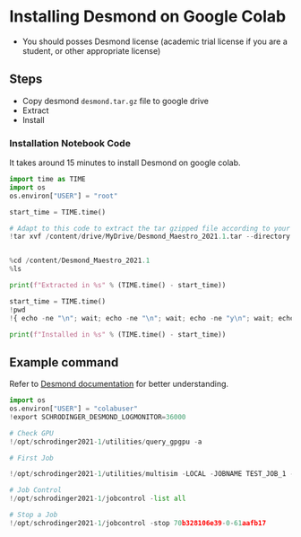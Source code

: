 # Installing Desmond on Google Colab
  * You should posses Desmond license (academic trial license if you are a student, or other appropriate license)

## Steps
* Copy desmond `desmond.tar.gz` file to google drive
* Extract 
* Install


### Installation Notebook Code
It takes around 15 minutes to install Desmond on google colab.

```py
import time as TIME
import os
os.environ["USER"] = "root"

start_time = TIME.time()

# Adapt to this code to extract the tar gzipped file according to your file type
!tar xvf /content/drive/MyDrive/Desmond_Maestro_2021.1.tar --directory /content


%cd /content/Desmond_Maestro_2021.1
%ls

print(f"Extracted in %s" % (TIME.time() - start_time))

start_time = TIME.time()
!pwd
!{ echo -ne "\n"; wait; echo -ne "\n"; wait; echo -ne "y\n"; wait; echo -ne "y\n"; wait; echo -ne "\n"; wait; echo -ne "y\n"; wait; echo -ne "\n"; wait; echo -ne "y\n"; wait; echo -ne "n\n"; wait;  echo -ne "n\n"; wait;  echo -ne "n\n"; wait;  echo -ne "n\n"; wait; }|./INSTALL

print(f"Installed in %s" % (TIME.time() - start_time))

```

## Example command
Refer to [Desmond documentation](http://gohom.win/ManualHom/Schrodinger/Schrodinger_2012_docs/desmond/desmond_user_manual.pdf) for better understanding.

```py
import os
os.environ["USER"] = "colabuser"
!export SCHRODINGER_DESMOND_LOGMONITOR=36000

# Check GPU
!/opt/schrodinger2021-1/utilities/query_gpgpu -a

# First Job

!/opt/schrodinger2021-1/utilities/multisim -LOCAL -JOBNAME TEST_JOB_1 -i TEST_JOB_1.cms -m TEST_JOB_1.msj

# Job Control
!/opt/schrodinger2021-1/jobcontrol -list all

# Stop a Job
!/opt/schrodinger2021-1/jobcontrol -stop 70b328106e39-0-61aafb17

```
